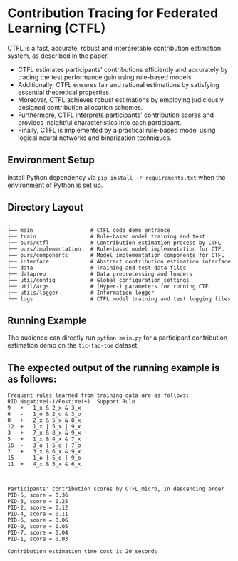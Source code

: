 # Contribution Tracing for Federated Learning (CTFL)

CTFL is a fast, accurate, robust and interpretable contribution estimation system, as described in the paper.

* CTFL estimates participants' contributions efficiently and accurately by tracing the test performance gain using rule-based models. 
* Additionally, CTFL ensures fair and rational estimations by satisfying essential theoretical properties.
* Moreover, CTFL achieves robust estimations by employing judiciously designed contribution allocation schemes. 
* Furthermore, CTFL interprets participants' contribution scores and provides insightful characteristics into each participant.
* Finally, CTFL is implemented by a practical rule-based model using logical neural networks and binarization techniques.

## Environment Setup

Install Python dependency via `pip install -r requirements.txt` when the environment of Python is set up.


## Directory Layout

    .
    ├── main                  # CTFL code demo entrance  
    ├── train                 # Rule-based model training and test
    ├── ours/ctfl             # Contribution estimation process by CTFL
    ├── ours/implementation   # Rule-based model implementation for CTFL
    ├── ours/components       # Model implementation components for CTFL
    ├── interface             # Abstract contribution estimation interface  
    ├── data                  # Training and test data files 
    ├── dataprep              # Data preprocessing and loaders 
    ├── util/config           # Global configuration settings 
    ├── util/args             # (Hyper-) parameters for running CTFL
    ├── utils/logger          # Information logger  
    └── logs                  # CTFL model training and test logging files

## Running Example 

The audience can directly run `python main.py` for a participant contribution estimation demo on the `tic-tac-toe` dataset.

## The expected output of the running example is as follows:

```
Frequent rules learned from training data are as follows:
RID	Negative(-)/Postive(+)	Support	Rule
9	+	1_x & 2_x & 3_x
6	-	1_o & 2_o & 3_o
0	+	2_x & 5_x & 8_x
12	+	1_x | 5_x | 9_x
3	+	7_x & 8_x & 9_x
5	+	1_x & 4_x & 7_x
16	-	3_o | 5_o | 7_o
7	+	3_x & 6_x & 9_x
15	-	1_o | 5_o | 9_o
11	+	4_x & 5_x & 6_x



Participants' contribution scores by CTFL_micro, in descending order
PID-5, score = 0.36
PID-3, score = 0.25
PID-2, score = 0.12
PID-4, score = 0.11
PID-6, score = 0.06
PID-0, score = 0.05
PID-7, score = 0.04
PID-1, score = 0.03

Contribution estimation time cost is 20 seconds
```

